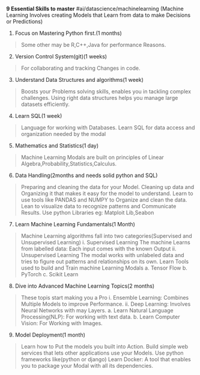 **9 Essential Skills to master**
#ai/datascience/machinelearning
(Machine Learning Involves creating Models that Learn from data to make Decisions or Predictions)
1. Focus on Mastering Python first.(1 months)
> Some other may be R,C++,Java for performance Reasons.

2. Version Control System(git)(1 weeks)
> For collaborating and tracking Changes in code.

3. Understand Data Structures and algorithms(1 week)
> Boosts your Problems solving skills, enables you in tackling complex challenges.
> Using right data structures helps you manage large datasets efficiently.

4. Learn SQL(1 week)
> Language for working with Databases.
> Learn SQL for data access and organization needed by the modal

5. Mathematics and Statistics(1 day)
> Machine Learning Modals are built on principles of Linear Algebra,Probability,Statistics,Calculus.

6. Data Handling(2months and needs solid python and SQL)
> Preparing and cleaning the data for your Model.
> Cleaning up data and Organizing it that makes it easy for the model to understand.
> Learn to use tools like PANDAS and NUMPY to Organize and clean the data.
> Lean to visualize data to recognize patterns and Communicate Results. Use python Libraries eg: Matploit Lib,Seabon

7. Learn Machine Learning Fundamentals(1 Month)
> Machine Learning algorithms fall into two categories(Supervised and Unsupervised Learning)
> i. Supervised Learning
>     The machine Learns from labelled data: Each input comes with the known Output
>  ii. Unsupervised Learning
>     The modal works with unlabeled data and tries to figure out patterns and relationships on its own.
>  Learn Tools used to build and Train machine Learning Modals
>       a. Tensor Flow
>       b. PyTorch
>       c. Scikit Learn

8. Dive into Advanced Machine Learning Topics(2 months)
> These topis start making you a Pro
>    i. Ensemble Learning: Combines Multiple Models to improve Performance.
>    ii. Deep Learning: Involves Neural Networks with may Layers.
>         a. Learn Natural Language Processing(NLP): For working with text data.
>         b. Learn Computer Vision: For Working with Images.

9. Model Deployment(1 month)
> Learn how to Put the models you built into Action.
> Build simple web services that lets other applications use your Models.
> Use python frameworks like(python or django)
> Learn Docker: A tool that enables you to package your Modal with all its dependencies.